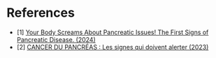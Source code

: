 # References
- [1] [Your Body Screams About Pancreatic Issues! The First Signs of Pancreatic Disease. (2024)](https://www.youtube.com/watch?v=UjdU767fKUM)
- [2] [CANCER DU PANCRÉAS : Les signes qui doivent alerter (2023)](https://www.youtube.com/watch?v=2coZ0N4EDAk)